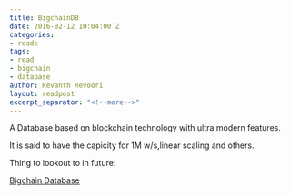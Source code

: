 ```yaml
---
title: BigchainDB
date: 2016-02-12 10:04:00 Z
categories:
- reads
tags:
- read
- bigchain
- database
author: Revanth Revoori
layout: readpost
excerpt_separator: "<!--more-->"
---
```


A Database based on blockchain technology with ultra modern features.

It is said to have the capicity for 1M w/s,linear scaling and others.

Thing to lookout to in future:

<a class="embedly-card" href="https://www.bigchaindb.com/">Bigchain Database  <i class="fa fa-external-link"></i></a>
<!--more-->
